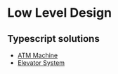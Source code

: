 # Low Level Design

## Typescript solutions
 - [ATM Machine](https://github.com/fsd-niraj/atm)
 - [Elevator System](https://github.com/fsd-niraj/elevator)
